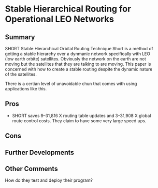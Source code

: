 # Stable Hierarchical Routing for Operational LEO Networks
## Summary
SHORT Stable Hierarchical Orbital Routing Technique
Short is a method of getting a stable hierarchy over a dynmanic network specifically with LEO (low earth orbite) satellites.
Obviously the network on the earth are not moving but the satellites that they are talking to are moving.
This paper is concerned with how to create a stable routing despite the dynamic nature of the satellites.

There is a certian level of unavoidable chun that comes with using applications like this.


## Pros
- SHORT saves 9–31,816 X routing table updates and 3–31,908 X global route control costs.
They claim to have some very large speed ups.

## Cons

## Further Developments

## Other Comments
How do they test and deploy their program?
